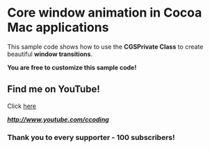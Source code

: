 # Core window animation in Cocoa Mac applications
This sample code shows how to use the **CGSPrivate Class** to create beautiful **window transitions**.

**You are free to customize this sample code!**

## Find me on YouTube!
Click [here](http://www.youtube.com/ccoding "Very nice Xcode tutorials are on my YouTube channel! Don't forget to subcribe!")

***http://www.youtube.com/ccoding***

### Thank you to every supporter - 100 subscribers!

